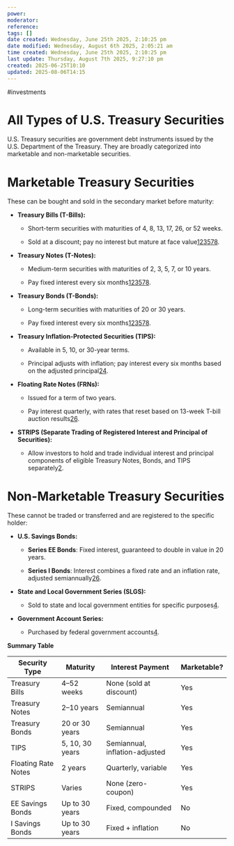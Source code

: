 ```yaml
---
power: 
moderator: 
reference: 
tags: []
date created: Wednesday, June 25th 2025, 2:10:25 pm
date modified: Wednesday, August 6th 2025, 2:05:21 am
time created: Wednesday, June 25th 2025, 2:10:25 pm
last update: Thursday, August 7th 2025, 9:27:10 pm
created: 2025-06-25T10:10
updated: 2025-08-06T14:15
---
```

#investments 
# All Types of U.S. Treasury Securities

U.S. Treasury securities are government debt instruments issued by the U.S. Department of the Treasury. They are broadly categorized into marketable and non-marketable securities.

# Marketable Treasury Securities

These can be bought and sold in the secondary market before maturity:

- **Treasury Bills (T-Bills):**
    
    - Short-term securities with maturities of 4, 8, 13, 17, 26, or 52 weeks.
        
    - Sold at a discount; pay no interest but mature at face value[1](https://www.investopedia.com/articles/investing/073113/introduction-treasury-securities.asp)[2](https://treasurydirect.gov/marketable-securities/)[3](https://investor.vanguard.com/investor-resources-education/understanding-investment-types/us-treasury-bonds)[5](https://www.nerdwallet.com/article/investing/u-s-treasury-bonds-bills-and-notes-what-they-are-and-how-to-buy)[7](https://study.com/academy/lesson/types-of-treasury-securities-definition-characteristics.html)[8](https://www.investopedia.com/ask/answers/033115/what-are-differences-between-treasury-bond-and-treasury-note-and-treasury-bill-tbill.asp).
        
- **Treasury Notes (T-Notes):**
    
    - Medium-term securities with maturities of 2, 3, 5, 7, or 10 years.
        
    - Pay fixed interest every six months[1](https://www.investopedia.com/articles/investing/073113/introduction-treasury-securities.asp)[2](https://treasurydirect.gov/marketable-securities/)[3](https://investor.vanguard.com/investor-resources-education/understanding-investment-types/us-treasury-bonds)[5](https://www.nerdwallet.com/article/investing/u-s-treasury-bonds-bills-and-notes-what-they-are-and-how-to-buy)[7](https://study.com/academy/lesson/types-of-treasury-securities-definition-characteristics.html)[8](https://www.investopedia.com/ask/answers/033115/what-are-differences-between-treasury-bond-and-treasury-note-and-treasury-bill-tbill.asp).
        
- **Treasury Bonds (T-Bonds):**
    
    - Long-term securities with maturities of 20 or 30 years.
        
    - Pay fixed interest every six months[1](https://www.investopedia.com/articles/investing/073113/introduction-treasury-securities.asp)[2](https://treasurydirect.gov/marketable-securities/)[3](https://investor.vanguard.com/investor-resources-education/understanding-investment-types/us-treasury-bonds)[5](https://www.nerdwallet.com/article/investing/u-s-treasury-bonds-bills-and-notes-what-they-are-and-how-to-buy)[7](https://study.com/academy/lesson/types-of-treasury-securities-definition-characteristics.html)[8](https://www.investopedia.com/ask/answers/033115/what-are-differences-between-treasury-bond-and-treasury-note-and-treasury-bill-tbill.asp).
        
- **Treasury Inflation-Protected Securities (TIPS):**
    
    - Available in 5, 10, or 30-year terms.
        
    - Principal adjusts with inflation; pay interest every six months based on the adjusted principal[2](https://treasurydirect.gov/marketable-securities/)[4](https://en.wikipedia.org/wiki/United_States_Treasury_security).
        
- **Floating Rate Notes (FRNs):**
    
    - Issued for a term of two years.
        
    - Pay interest quarterly, with rates that reset based on 13-week T-bill auction results[2](https://treasurydirect.gov/marketable-securities/)[6](https://usafacts.org/articles/what-are-us-treasury-securities/).
        
- **STRIPS (Separate Trading of Registered Interest and Principal of Securities):**
    
    - Allow investors to hold and trade individual interest and principal components of eligible Treasury Notes, Bonds, and TIPS separately[2](https://treasurydirect.gov/marketable-securities/).
        

# Non-Marketable Treasury Securities

These cannot be traded or transferred and are registered to the specific holder:

- **U.S. Savings Bonds:**
    
    - **Series EE Bonds**: Fixed interest, guaranteed to double in value in 20 years.
        
    - **Series I Bonds**: Interest combines a fixed rate and an inflation rate, adjusted semiannually[2](https://treasurydirect.gov/marketable-securities/)[6](https://usafacts.org/articles/what-are-us-treasury-securities/).
        
- **State and Local Government Series (SLGS):**
    
    - Sold to state and local government entities for specific purposes[4](https://en.wikipedia.org/wiki/United_States_Treasury_security).
        
- **Government Account Series:**
    
    - Purchased by federal government accounts[4](https://en.wikipedia.org/wiki/United_States_Treasury_security).
        

**Summary Table**

|Security Type|Maturity|Interest Payment|Marketable?|
|---|---|---|---|
|Treasury Bills|4–52 weeks|None (sold at discount)|Yes|
|Treasury Notes|2–10 years|Semiannual|Yes|
|Treasury Bonds|20 or 30 years|Semiannual|Yes|
|TIPS|5, 10, 30 years|Semiannual, inflation-adjusted|Yes|
|Floating Rate Notes|2 years|Quarterly, variable|Yes|
|STRIPS|Varies|None (zero-coupon)|Yes|
|EE Savings Bonds|Up to 30 years|Fixed, compounded|No|
|I Savings Bonds|Up to 30 years|Fixed + inflation|No|
